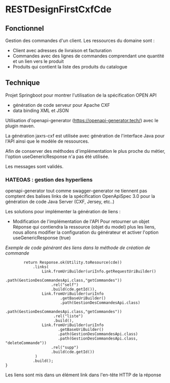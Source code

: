 # RESTDesignFirstCxfCde

## Fonctionnel
Gestion des commandes d'un client.
Les ressources du domaine sont :
* Client avec adresses de livraison et facturation
* Commandes avec des lignes de commandes comprendant une quantité et un lien vers le produit
* Produits qui contient la liste des produits du catalogue

## Technique
Projet Springboot pour montrer l'utilisation de la spécification OPEN API
* génération de code serveur pour Apache CXF
* data binding XML et JSON

Utilisation d'openapi-generator (https://openapi-generator.tech/) avec le plugin maven.

La génération jaxrs-cxf est utilisée avec génération de l'interface Java pour l'API ainsi
que le modèle de ressources.

Afin de conserver des méthodes d'implémentation le plus proche du métier, l'option useGenericResponse n'a pas été utilisée.

Les messages sont validés.

### HATEOAS : gestion des hyperliens
openapi-generator tout comme swagger-generator ne tiennent pas comptent des balises links
de la spécification OpenApiSpec 3.0 pour la génération de code Java Server (CXF, Jersey, etc..)

Les solutions pour implémenter la génération de liens :
* Modification de l'implémentation de l'API
Pour retourner un objet Réponse qui contiendra la ressource (objet du model) plus les liens, nous allons modifier
la configuration du générateur et activer l'option useGenericResponse (true)

*Exemple de code générant des liens dans la méthode de création de commande*

            return Response.ok(Utility.toResource(cde))
                .links(
                    Link.fromUriBuilder(uriInfo.getRequestUriBuilder()
                                               .path(GestionDesCommandesApi.class,"getCommandes"))
                        .rel("self")
                        .build(cde.getId()),
                    Link.fromUriBuilder(uriInfo
                            .getBaseUriBuilder()
                            .path(GestionDesCommandesApi.class)
                            .path(GestionDesCommandesApi.class,"getCommandes"))
                         .rel("liste")
                         .build(),
                    Link.fromUriBuilder(uriInfo
                           .getBaseUriBuilder()
                           .path(GestionDesCommandesApi.class)
                           .path(GestionDesCommandesApi.class, "deleteCommande"))
                        .rel("supp")
                        .build(cde.getId())
                 )
                .build();
    }    

Les liens sont mis dans un élément link dans l'en-tête HTTP de la réponse


